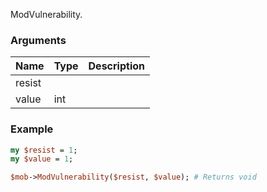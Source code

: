 ModVulnerability.
### Arguments
**Name**|**Type**|**Description**
:---|:---|:---
resist||
value|int|

### Example

```perl
my $resist = 1;
my $value = 1;

$mob->ModVulnerability($resist, $value); # Returns void
```